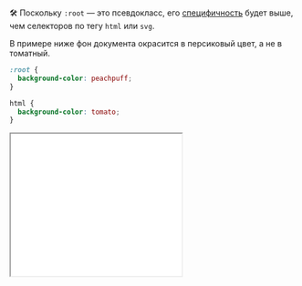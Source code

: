 🛠 Поскольку `:root` — это псевдокласс, его [специфичность](/css/specificity) будет выше, чем селекторов по тегу `html` или `svg`.

В примере ниже фон документа окрасится в персиковый цвет, а не в томатный.

```css
:root {
  background-color: peachpuff;
}

html {
  background-color: tomato;
}
```

<iframe title="Псевдокласс :root — Дока" src="../demos/root/index.html" height="250"></iframe>
